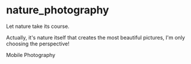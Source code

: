# nature_photography
Let nature take its course.

Actually, it's nature itself that creates the most beautiful pictures, I'm only choosing the perspective!

Mobile Photography

